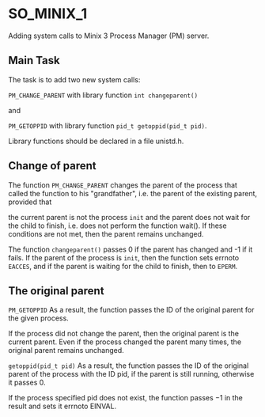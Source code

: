 # SO_MINIX_1
Adding system calls to Minix 3 Process Manager (PM) server.

## Main Task 
The task is to add two new system calls:

`PM_CHANGE_PARENT` with library function `int changeparent()`

and

`PM_GETOPPID` with library function `pid_t getoppid(pid_t pid)`.

Library functions should be declared in a file unistd.h.

## Change of parent
The function `PM_CHANGE_PARENT` changes the parent of the process that called the function to his "grandfather", i.e. the parent of the existing parent, provided that

the current parent is not the process `init` and
the parent does not wait for the child to finish, i.e. does not perform the function wait().
If these conditions are not met, then the parent remains unchanged.

The function `changeparent()` passes 0 if the parent has changed and -1 if it fails. If the parent of the process is `init`, then the function sets errnoto `EACCES`, and if the parent is waiting for the child to finish, then to `EPERM`.

## The original parent
`PM_GETOPPID` As a result, the function passes the ID of the original parent for the given process.

If the process did not change the parent, then the original parent is the current parent. Even if the process changed the parent many times, the original parent remains unchanged.

`getoppid(pid_t pid)` As a result, the function passes the ID of the original parent of the process with the ID pid, if the parent is still running, otherwise it passes 0.

If the process specified pid does not exist, the function passes −1 in the result and sets it errnoto EINVAL.
